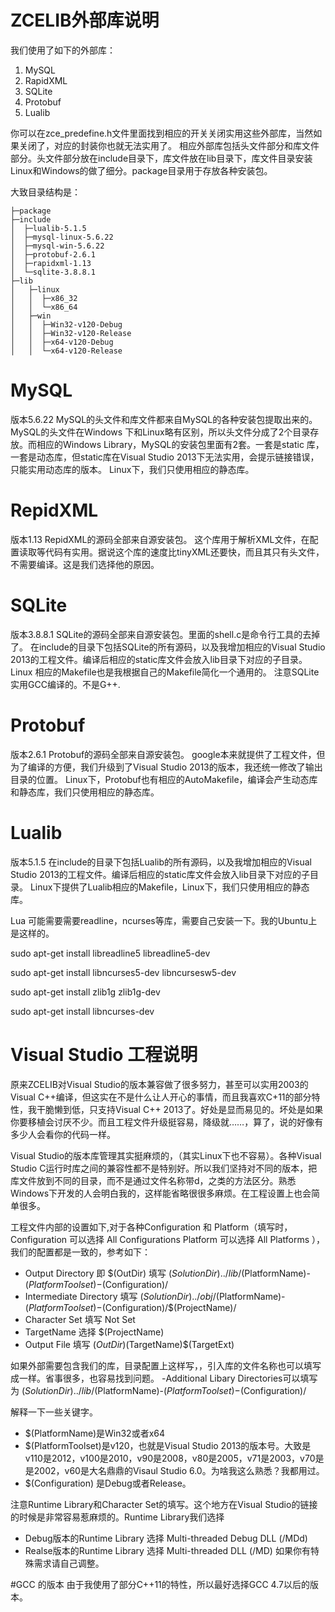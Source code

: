 ZCELIB外部库说明
=============================================
我们使用了如下的外部库：

1. MySQL
2. RapidXML
3. SQLite
4. Protobuf
5. Lualib

你可以在zce_predefine.h文件里面找到相应的开关关闭实用这些外部库，当然如果关闭了，对应的封装你也就无法实用了。
相应外部库包括头文件部分和库文件部分。头文件部分放在include目录下，库文件放在lib目录下，库文件目录安装Linux和Windows的做了细分。package目录用于存放各种安装包。

大致目录结构是：


    ├─package
    ├─include
    │  ├─lualib-5.1.5
    │  ├─mysql-linux-5.6.22
    │  ├─mysql-win-5.6.22
    │  ├─protobuf-2.6.1
    │  ├─rapidxml-1.13
    │  └─sqlite-3.8.8.1
    ├─lib
    │   ├─linux
    │   │  ├─x86_32
    │   │  └─x86_64
    │   ├─win
    │   │  ├─Win32-v120-Debug
    │   │  ├─Win32-v120-Release
    │   │  ├─x64-v120-Debug
    │   │  └─x64-v120-Release

# MySQL
版本5.6.22
MySQL的头文件和库文件都来自MySQL的各种安装包提取出来的。
MySQL的头文件在Windows 下和Linux略有区别，所以头文件分成了2个目录存放。而相应的Windows Library，MySQL的安装包里面有2套。一套是static 库，一套是动态库，但static库在Visual Studio 2013下无法实用，会提示链接错误，只能实用动态库的版本。
Linux下，我们只使用相应的静态库。

# RepidXML
版本1.13
RepidXML的源码全部来自源安装包。
这个库用于解析XML文件，在配置读取等代码有实用。据说这个库的速度比tinyXML还要快，而且其只有头文件，不需要编译。这是我们选择他的原因。

# SQLite
版本3.8.8.1
SQLite的源码全部来自源安装包。里面的shell.c是命令行工具的去掉了。
在include的目录下包括SQLite的所有源码，以及我增加相应的Visual Studio 2013的工程文件。编译后相应的static库文件会放入lib目录下对应的子目录。
Linux 相应的Makefile也是我根据自己的Makefile简化一个通用的。
注意SQLite实用GCC编译的。不是G++.

# Protobuf
版本2.6.1
Protobuf的源码全部来自源安装包。
google本来就提供了工程文件，但为了编译的方便，我们升级到了Visual Studio 2013的版本，我还统一修改了输出目录的位置。
Linux下，Protobuf也有相应的AutoMakefile，编译会产生动态库和静态库，我们只使用相应的静态库。

# Lualib
版本5.1.5
在include的目录下包括Lualib的所有源码，以及我增加相应的Visual Studio 2013的工程文件。编译后相应的static库文件会放入lib目录下对应的子目录。
Linux下提供了Lualib相应的Makefile，Linux下，我们只使用相应的静态库。

Lua 可能需要需要readline，ncurses等库，需要自己安装一下。我的Ubuntu上是这样的。



sudo apt-get install libreadline5 libreadline5-dev

sudo apt-get install libncurses5-dev libncursesw5-dev

sudo apt-get install zlib1g zlib1g-dev

sudo apt-get install libncurses-dev

# Visual Studio 工程说明
原来ZCELIB对Visual Studio的版本兼容做了很多努力，甚至可以实用2003的Visual C++编译，但这实在不是什么让人开心的事情，而且我喜欢C+11的部分特性，我干脆懒到低，只支持Visual C++ 2013了。好处是显而易见的。坏处是如果你要移植会讨厌不少。而且工程文件升级挺容易，降级就……，算了，说的好像有多少人会看你的代码一样。

Visual Studio的版本库管理其实挺麻烦的，（其实Linux下也不容易）。各种Visual Studio C运行时库之间的兼容性都不是特别好。所以我们坚持对不同的版本，把库文件放到不同的目录，而不是通过文件名称带d，之类的方法区分。熟悉Windows下开发的人会明白我的，这样能省略很很多麻烦。在工程设置上也会简单很多。

工程文件内部的设置如下,对于各种Configuration 和 Platform（填写时，Configuration 可以选择 All Configurations Platform 可以选择 All Platforms ），我们的配置都是一致的，参考如下：

- Output Directory  即 $(OutDir) 填写  $(SolutionDir)../lib/$(PlatformName)-$(PlatformToolset)-$(Configuration)/
- Intermediate Directory 填写  $(SolutionDir)../obj/$(PlatformName)-$(PlatformToolset)-$(Configuration)/$(ProjectName)/
- Character Set 填写  Not Set
- TargetName 选择  $(ProjectName)
- Output File 填写  $(OutDir)$(TargetName)$(TargetExt)

如果外部需要包含我们的库，目录配置上这样写，，引入库的文件名称也可以填写成一样。省事很多，也容易找到问题。
-Additional Libary Directories可以填写为 $(SolutionDir)../lib/$(PlatformName)-$(PlatformToolset)-$(Configuration)/

解释一下一些关键字。
- $(PlatformName)是Win32或者x64
- $(PlatformToolset)是v120，也就是Visual Studio 2013的版本号。大致是v110是2012，v100是2010，v90是2008，v80是2005，v71是2003，v70是是2002，v60是大名鼎鼎的Visaul Studio 6.0。为啥我这么熟悉？我都用过。
- $(Configuration) 是Debug或者Release。


注意Runtime Library和Character Set的填写。这个地方在Visual Studio的链接的时候是非常容易惹麻烦的。Runtime Library我们选择
- Debug版本的Runtime Library 选择  Multi-threaded Debug DLL (/MDd)
- Realse版本的Runtime Library 选择  Multi-threaded DLL (/MD)
如果你有特殊需求请自己调整。

#GCC 的版本
由于我使用了部分C++11的特性，所以最好选择GCC 4.7以后的版本。















